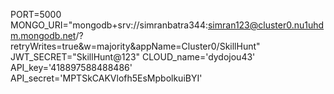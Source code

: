 PORT=5000 MONGO_URI="mongodb+srv://simranbatra344:simran123@cluster0.nu1uhdm.mongodb.net/?retryWrites=true&w=majority&appName=Cluster0/SkillHunt" JWT_SECRET="SkillHunt@123" CLOUD_name='dydojou43' API_key='418897588488486' API_secret='MPTSkCAKVlofh5EsMpbolkuiBYI'
